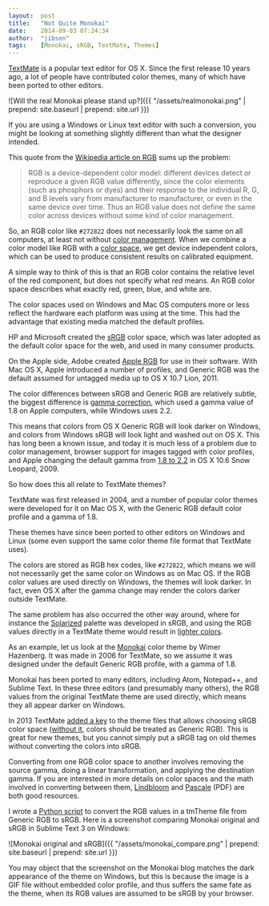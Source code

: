 ```yaml
---
layout:  post
title:   "Not Quite Monokai"
date:    2014-09-03 07:24:34
author:  "jibsen"
tags:    [Monokai, sRGB, TextMate, Themes]
---
```

[TextMate](http://macromates.com/) is a popular text editor for OS X. Since the
first release 10 years ago, a lot of people have contributed color themes, many
of which have been ported to other editors.

![Will the real Monokai please stand up?]({{ "/assets/realmonokai.png" | prepend: site.baseurl | prepend: site.url }})

If you are using a Windows or Linux text editor with such a conversion, you
might be looking at something slightly different than what the designer
intended.

This quote from the [Wikipedia article on RGB][RGB] sums up the problem:

> RGB is a device-dependent color model: different devices detect or reproduce
> a given RGB value differently, since the color elements (such as phosphors or
> dyes) and their response to the individual R, G, and B levels vary from
> manufacturer to manufacturer, or even in the same device over time. Thus an
> RGB value does not define the same color across devices without some kind of
> color management.

So, an RGB color like `#272822` does not necessarily look the same on all
computers, at least not without [color management][colorman]. When we combine a
color model like RGB with a [color space][colorspace], we get device
independent colors, which can be used to produce consistent results on
calibrated equipment.

A simple way to think of this is that an RGB color contains the relative level
of the red component, but does not specify what _red_ means. An RGB color space
describes what exactly red, green, blue, and white are.

The color spaces used on Windows and Mac OS computers more or less reflect the
hardware each platform was using at the time. This had the advantage that
existing media matched the default profiles.

HP and Microsoft created the [sRGB][] color space, which was later adopted as
the default color space for the web, and used in many consumer products.

On the Apple side, Adobe created [Apple RGB][AppleRGB] for use in their
software. With Mac OS X, Apple introduced a number of profiles, and Generic RGB
was the default assumed for untagged media up to OS X 10.7 Lion, 2011.

The color differences between sRGB and Generic RGB are relatively subtle, the
biggest difference is [gamma correction][gamma], which used a gamma value of
1.8 on Apple computers, while Windows uses 2.2.

This means that colors from OS X Generic RGB will look darker on Windows, and
colors from Windows sRGB will look light and washed out on OS X. This has long
been a known issue, and today it is much less of a problem due to color
management, browser support for images tagged with color profiles, and Apple
changing the default gamma from [1.8 to 2.2][gammachange] in OS X 10.6 Snow
Leopard, 2009.

So how does this all relate to TextMate themes?

TextMate was first released in 2004, and a number of popular color themes were
developed for it on Mac OS X, with the Generic RGB default color profile and a
gamma of 1.8.

These themes have since been ported to other editors on Windows and Linux (some
even support the same color theme file format that TextMate uses).

The colors are stored as RGB hex codes, like `#272822`, which means we will not
necessarily get the same color on Windows as on Mac OS. If the RGB color values
are used directly on Windows, the themes will look darker. In fact, even OS X
after the gamma change may render the colors darker outside TextMate.

The same problem has also occurred the other way around, where for instance the
[Solarized][] palette was developed in sRGB, and using the RGB values directly
in a TextMate theme would result in [lighter colors][tmsolar].

As an example, let us look at the [Monokai][] color theme by Wimer Hazenberg.
It was made in 2006 for TextMate, so we assume it was designed under the
default Generic RGB profile, with a gamma of 1.8.

Monokai has been ported to many editors, including Atom, Notepad++, and Sublime
Text. In these three editors (and presumably many others), the RGB values from
the original TextMate theme are used directly, which means they all appear
darker on Windows.

In 2013 TextMate [added a key][tmsrgb] to the theme files that allows choosing
sRGB color space ([without it][tmnosrgb], colors should be treated as Generic
RGB). This is great for new themes, but you cannot simply put a sRGB tag on old
themes without converting the colors into sRGB.

Converting from one RGB color space to another involves removing the source
gamma, doing a linear transformation, and applying the destination gamma. If
you are interested in more details on color spaces and the math involved in
converting between them, [Lindbloom][] and [Pascale][] (PDF) are both good
resources.

I wrote a [Python script](https://github.com/jibsen/tmcolorconv) to convert the
RGB values in a tmTheme file from Generic RGB to sRGB. Here is a screenshot
comparing Monokai original and sRGB in Sublime Text 3 on Windows:

![Monokai original and sRGB]({{ "/assets/monokai_compare.png" | prepend: site.baseurl | prepend: site.url }})

You may object that the screenshot on the Monokai blog matches the dark
appearance of the theme on Windows, but this is because the image is a GIF file
without embedded color profile, and thus suffers the same fate as the theme,
when its RGB values are assumed to be sRGB by your browser.

[RGB]: https://en.wikipedia.org/wiki/RGB_color_model
[colorman]: https://en.wikipedia.org/wiki/Color_management
[colorspace]: https://en.wikipedia.org/wiki/Color_space
[sRGB]: https://en.wikipedia.org/wiki/SRGB
[AppleRGB]: https://developer.apple.com/library/mac/qa/qa1430/_index.html
[gamma]: https://en.wikipedia.org/wiki/Gamma_correction
[gammachange]: http://support.apple.com/kb/ht3712
[Solarized]: http://ethanschoonover.com/solarized
[tmsolar]: https://github.com/deplorableword/textmate-solarized/issues/33
[Monokai]: http://www.monokai.nl/blog/2006/07/15/textmate-color-theme/
[tmsrgb]: https://github.com/textmate/textmate/commit/d70ccc7c
[tmnosrgb]: https://github.com/aziz/tmTheme-Editor/issues/15
[Lindbloom]: http://www.brucelindbloom.com/
[Pascale]: http://www.babelcolor.com/download/A%20review%20of%20RGB%20color%20spaces.pdf
